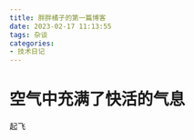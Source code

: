 ```yaml
---
title: 胖胖橘子的第一篇博客
date: 2023-02-17 11:13:55
tags: 杂谈
categories:
- 技术日记
---
```


# 空气中充满了快活的气息

起飞

